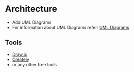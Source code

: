 # Architecture

* Add UML Diagrams
* For information about UML Diagrams refer: [UML Diagrams](https://www.uml-diagrams.org/uml-25-diagrams.html)
## Tools 
* [Draw.io](https://app.diagrams.net/)
* [Creately](https://app.creately.com/diagram/create)
* or any other free tools

